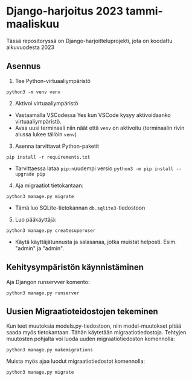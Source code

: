 # Django-harjoitus 2023 tammi-maaliskuu

Tässä repositoryssä on Django-harjoitteluprojekti, jota on koodattu alkuvuodesta 2023

## Asennus
1. Tee Python-virtuaaliympäristö
```
python3 -m venv venv
```
2. Aktivoi virtuaaliympäristö
- Vastaamalla VSCodessa Yes kun VSCode kysyy aktivoidaanko virtuaaliympäristö.
- Avaa uusi terminaali niin näät että `venv` on aktivoitu (terminaalin rivin alussa lukee tällöin `venv`)
3. Asenna tarvittavat Python-paketit
```
pip install -r requirements.txt
```
- Tarvittaessa lataa `pip:n`uudempi versio `python3 -m pip install --upgrade pip`
4. Aja migraatiot tietokantaan:
```
python3 manage.py migrate
```
- Tämä luo SQLite-tietokannan `db.sqlite3`-tiedostoon
5. Luo pääkäyttäjä:
```
python3 manage.py createsuperuser
```
- Käytä käyttäjätunnusta ja salasanaa, jotka muistat helposti. Esim. "admin" ja "admin".

## Kehitysympäristön käynnistäminen
Aja Djangon runservver komento:
```
python3 manage.py runserver
```
## Uusien Migraatioteidostojen tekeminen
Kun teet muutoksia models.py-tiedostoon, niin model-muutokset pitää saada myös tietokantaan. Tähän käytetään migraatiotiedostoja. Tehtyjen muutosten pohjalta voi luoda uuden migraatiotiedoston komennolla:
```
python3 manage.py makemigrations
```
Muista myös ajaa luodut migraatiotiedostot komennolla:
```
python3 manage.py migrate
```
